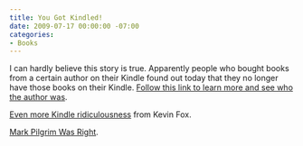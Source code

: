 ```yaml
---
title: You Got Kindled!
date: 2009-07-17 00:00:00 -07:00
categories:
- Books
---
```


<p>I can hardly believe this story is true. Apparently people who bought books from a certain author on their Kindle found out today that they no longer have those books on their Kindle. <a href="http://pogue.blogs.nytimes.com/2009/07/17/some-e-books-are-more-equal-than-others/">Follow this link to learn more and see who the author was</a>.</p>

<p><a href="http://fury.com/2009/07/amazons-final-message-to-its-creation/">Even more Kindle ridiculousness</a> from Kevin Fox. </p>

<p><a href="http://diveintomark.org/archives/2007/11/19/the-future-of-reading">Mark Pilgrim Was Right</a>.</p>
